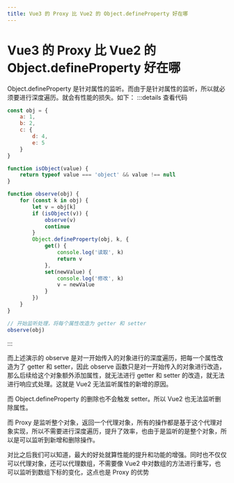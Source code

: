 ```yaml
---
title: Vue3 的 Proxy 比 Vue2 的 Object.defineProperty 好在哪
---
```


# Vue3 的 Proxy 比 Vue2 的 Object.defineProperty 好在哪

Object.defineProperty 是针对属性的监听。而由于是针对属性的监听，所以就必须要进行深度遍历。就会有性能的损失。如下：
:::details 查看代码
```js
const obj = {
    a: 1,
    b: 2,
    c: {
        d: 4,
        e: 5
    }
}

function isObject(value) {
    return typeof value === 'object' && value !== null
}

function observe(obj) {
    for (const k in obj) {
        let v = obj[k]
        if (isObject(v)) {
            observe(v)
            continue
        }
        Object.defineProperty(obj, k, {
            get() {
                console.log('读取', k)
                return v
            },
            set(newValue) {
                console.log('修改', k)
                v = newValue
            }
        })
    }
}

// 开始监听处理，将每个属性改造为 getter 和 setter
observe(obj)
```
:::

而上述演示的 observe 是对一开始传入的对象进行的深度遍历，把每一个属性改造为了 getter 和 setter，因此 observe 函数只是对一开始传入的对象进行改造，那么后续给这个对象额外添加属性，就无法进行 getter 和 setter 的改造，就无法进行响应式处理。这就是 Vue2 无法监听属性的新增的原因。

而 Object.defineProperty 的删除也不会触发 setter。所以 Vue2 也无法监听删除属性。

而 Proxy 是监听整个对象，返回一个代理对象，所有的操作都是基于这个代理对象实现，所以不需要进行深度遍历，提升了效率，也由于是监听的是整个对象，所以是可以监听到新增和删除操作。

对比之后我们可以知道，最大的好处就算性能的提升和功能的增强。同时也不仅仅可以代理对象，还可以代理数组，不需要像 Vue2 中对数组的方法进行重写，也可以监听到数组下标的变化，这点也是 Proxy 的优势